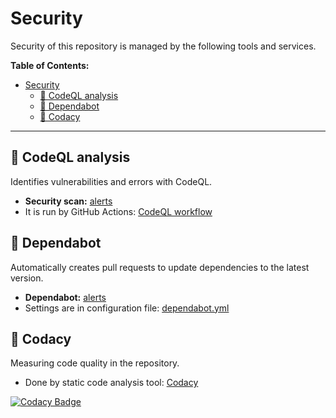 # Security

Security of this repository is managed by the following tools and services.

**Table of Contents:**

- [Security](#security)
  - [🚨 CodeQL analysis](#-codeql-analysis)
  - [🤖 Dependabot](#-dependabot)
  - [📝 Codacy](#-codacy)

---

## 🚨 CodeQL analysis

Identifies vulnerabilities and errors with CodeQL.

- **Security scan:** [alerts](https://github.com/krsiakdaniel/portfolio-website-krsiak-cz/security/code-scanning)
- It is run by GitHub Actions: [CodeQL workflow](https://github.com/krsiakdaniel/portfolio-website-krsiak-cz/actions/workflows/github-code-scanning/codeql)

## 🤖 Dependabot

Automatically creates pull requests to update dependencies to the latest version.

- **Dependabot:** [alerts](https://github.com/krsiakdaniel/portfolio-website-krsiak-cz/security/dependabot)
- Settings are in configuration file: [dependabot.yml](.github/dependabot.yml)

## 📝 Codacy

Measuring code quality in the repository.

- Done by static code analysis tool: [Codacy](https://www.codacy.com/)

[![Codacy Badge](https://app.codacy.com/project/badge/Grade/eaa72f9b0a7242ae9179b0dfdd58faf5)](https://app.codacy.com/gh/krsiakdaniel/portfolio-website-krsiak-cz/dashboard?utm_source=gh&utm_medium=referral&utm_content=&utm_campaign=Badge_grade)
